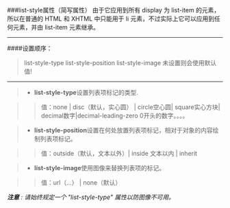 ###list-style属性（简写属性）
由于它应用到所有 display 为 list-item 的元素，所以在普通的 HTML 和 XHTML 中只能用于 li 元素，不过实际上它可以应用到任何元素，并由 list-item 元素继承。
***
####设置顺序：
> list-style-type  list-style-position  list-style-image
 未设置则会使用默认值!
 ***
 > * **list-style-type**设置列表项标记的类型.

 >>值：none | disc（默认，实心圆） |  circle空心圆| square实心方块| decimal数字|decimal-leading-zero 0开头的数字。。。。

 > * **list-style-position**设置在何处放置列表项标记，相对于对象的内容绘制列表项标记。

 >>值：outside（默认，文本以外）| inside 文本以内 | inherit

 > * **list-style-image**使用图像来替换列表项的标记。

 >>值：url（…） | none（默认）
         
***注意** : 请始终规定一个 "list-style-type" 属性以防图像不可用。*
